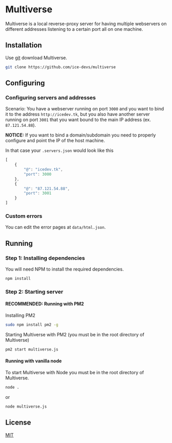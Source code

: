 # Multiverse

Multiverse is a local reverse-proxy server for having multiple webservers on different addresses listening to a certain port all on one machine.

## Installation

Use [git](https://git-scm.com/) download Multiverse.

```bash
git clone https://github.com/ice-devs/multiverse
```

## Configuring

### Configuring servers and addresses
Scenario: You have a webserver running on port `3000` and you want to bind it to the address `http://icedev.tk`, but you also have another server running on port `3001` that you want bound to the main IP address (ex. `87.121.54.88`).

**NOTICE:** If you want to bind a domain/subdomain you need to properly configure and point the IP of the host machine.

In that case your `.servers.json` would look like this

```js
[
    {
        "@": "icedev.tk",
        "port": 3000
    },
    {
        "@": "87.121.54.88",
        "port": 3001
    }
]
```

### Custom errors
You can edit the error pages at `data/html.json`.

## Running
### Step 1: Installing dependencies
You will need NPM to install the required dependencies.

```bash
npm install
```

### Step 2: Starting server

#### **RECOMMENDED:** Running with PM2  

Installing PM2
```bash
sudo npm install pm2 -g
```
Starting Multiverse with PM2 (you must be in the root directory of Multiverse)
```bash
pm2 start multiverse.js
```

#### Running with vanilla node
To start Multiverse with Node you must be in the root directory of Multiverse.
```bash
node .
```
or
```bash
node multiverse.js
```

## License
[MIT](https://choosealicense.com/licenses/mit/)
